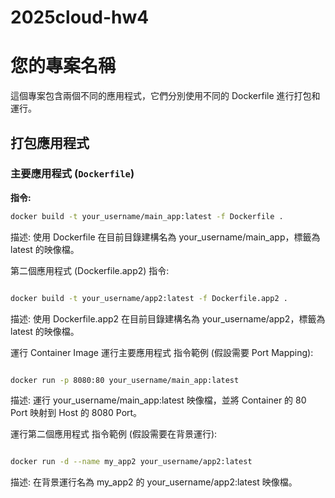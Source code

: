 # 2025cloud-hw4
# 您的專案名稱

這個專案包含兩個不同的應用程式，它們分別使用不同的 Dockerfile 進行打包和運行。

## 打包應用程式

### 主要應用程式 (`Dockerfile`)

**指令:**
```bash
docker build -t your_username/main_app:latest -f Dockerfile .
```
描述: 使用 Dockerfile 在目前目錄建構名為 your_username/main_app，標籤為 latest 的映像檔。

第二個應用程式 (Dockerfile.app2)
指令:

```Bash

docker build -t your_username/app2:latest -f Dockerfile.app2 .
```
描述: 使用 Dockerfile.app2 在目前目錄建構名為 your_username/app2，標籤為 latest 的映像檔。

運行 Container Image
運行主要應用程式
指令範例 (假設需要 Port Mapping):

```Bash

docker run -p 8080:80 your_username/main_app:latest
```
描述: 運行 your_username/main_app:latest 映像檔，並將 Container 的 80 Port 映射到 Host 的 8080 Port。

運行第二個應用程式
指令範例 (假設需要在背景運行):

```Bash

docker run -d --name my_app2 your_username/app2:latest
```
描述: 在背景運行名為 my_app2 的 your_username/app2:latest 映像檔。
